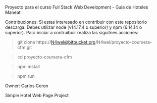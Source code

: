 Proyecto para el curso Full Stack Web Development - Guia de Hoteles Maneat

Contribuciones:
Si estas interesado en contribuir con este repositorio descarga. Debes utilizar node (v14.17.4 o superior) y npm (6.14.14 o superior). Para iniciar a contruibuir realiza las siguitnes acciones:
> git clone https://N4wel@bitbucket.org/N4wel/proyecto-coursera-cfm.git

> cd proyecto-coursera-cfm

> npm install

> npm run

Owner: Carlos Ceron

Simple Hotel Web Page Project